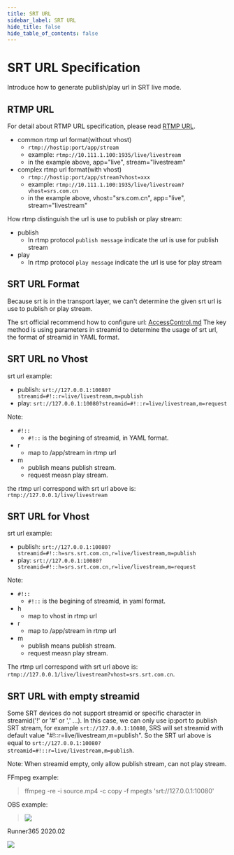 ```yaml
---
title: SRT URL
sidebar_label: SRT URL
hide_title: false
hide_table_of_contents: false
---
```


# SRT URL Specification

Introduce how to generate publish/play url in SRT live mode.

## RTMP URL

For detail about RTMP URL specification, please read [RTMP URL](./rtmp-url-vhost.md).

* common rtmp url format(without vhost)
    - `rtmp://hostip:port/app/stream` 
    - example: `rtmp://10.111.1.100:1935/live/livestream` 
    - in the example above, app="live", stream="livestream" 
* complex rtmp url format(with vhost)
    - `rtmp://hostip:port/app/stream?vhost=xxx` 
    - example: `rtmp://10.111.1.100:1935/live/livestream?vhost=srs.com.cn` 
    - in the example above, vhost="srs.com.cn", app="live", stream="livestream"

How rtmp distinguish the url is use to publish or play stream:

* publish 
    - In rtmp protocol `publish message` indicate the url is use for publish stream
* play 
    - In rtmp protocol `play message` indicate the url is use for play stream

## SRT URL Format

Because srt is in the transport layer, we can't determine the given srt url is use to publish or play stream.

The srt official recommend how to configure url: [AccessControl.md](https://github.com/Haivision/srt/blob/master/docs/features/access-control.md)
The key method is using parameters in streamid to determine the usage of srt url, the format of streamid in YAML format.

## SRT URL no Vhost

srt url example:
* publish: `srt://127.0.0.1:10080?streamid=#!::r=live/livestream,m=publish` 
* play: `srt://127.0.0.1:10080?streamid=#!::r=live/livestream,m=request` 

Note:
* `#!::` 
    - `#!::` is the begining of streamid, in YAML format.
* r 
    - map to /app/stream in rtmp url
* m 
    - publish means publish stream.
    - request measn play stream.

the rtmp url correspond with srt url above is: `rtmp://127.0.0.1/live/livestream`

## SRT URL for Vhost

srt url example:
* publish: `srt://127.0.0.1:10080?streamid=#!::h=srs.srt.com.cn,r=live/livestream,m=publish` 
* play: `srt://127.0.0.1:10080?streamid=#!::h=srs.srt.com.cn,r=live/livestream,m=request` 

Note:
* `#!::` 
    - `#!::` is the begining of streamid, in yaml format.
* h 
    - map to vhost in rtmp url
* r 
    - map to /app/stream in rtmp url
* m 
    - publish means publish stream.
    - request measn play stream.

The rtmp url correspond with srt url above is: `rtmp://127.0.0.1/live/livestream?vhost=srs.srt.com.cn`.

## SRT URL with empty streamid

Some SRT devices do not support streamid or specific character in streamid('!' or '#' or ',' ...).
In this case, we can only use ip:port to publish SRT stream, for example `srt://127.0.0.1:10080`, SRS will set
streamid with default value "#!::r=live/livestream,m=publish". So the SRT url above is equal to
`srt://127.0.0.1:10080?streamid=#!::r=live/livestream,m=publish`.

Note: When streamid empty, only allow publish stream, can not play stream.

FFmpeg example:
> ffmpeg -re -i source.mp4 -c copy -f mpegts 'srt://127.0.0.1:10080'

OBS example:
> ![](/img/doc-main-concepts-srt-url-001.png)

Runner365 2020.02

![](https://ossrs.net/gif/v1/sls.gif?site=ossrs.io&path=/lts/doc/en/v5/srt-url)


